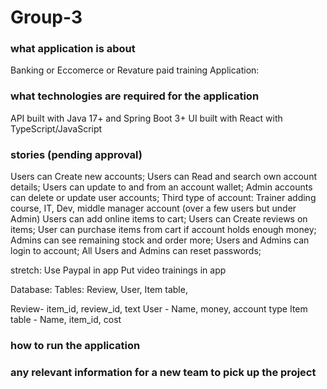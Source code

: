 # Group-3

### what application is about
Banking or Eccomerce or Revature paid training Application:

### what technologies are required for the application
API built with Java 17+ and Spring Boot 3+
UI built with React with TypeScript/JavaScript

### stories (pending approval)
Users can Create new accounts;
Users can Read and search own account details;
Users can update to and from an account wallet;
Admin accounts can delete or update user accounts;
Third type of account: Trainer adding course, IT, Dev, middle manager account (over a few users but under Admin)
Users can add online items to cart;
Users can Create reviews on items;
User can purchase items from cart if account holds enough money;
Admins can see remaining stock and order more;
Users and Admins can login to account;
All Users and Admins can reset passwords;

stretch:
Use Paypal in app
Put video trainings in app

Database:
Tables: Review, User, Item table, 

Review- item_id, review_id, text
User - Name, money, account type
Item table - Name, item_id, cost


### how to run the application


### any relevant information for a new team to pick up the project
